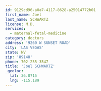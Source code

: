 ```yaml
---
id: 9129cd96-a0a7-4117-8628-a25014772b01
first_name: Joel
last_name: SCHWARTZ
license: M.D.
services:
  - maternal-fetal-medicine
category: doctors
address: '9260 W SUNSET ROAD'
city: 'LAS VEGAS'
state: NV
zip: '89148'
phone: 702-255-3547
title: 'Joel SCHWARTZ'
_geoloc:
  lat: 36.0715
  lng: -115.189
---
```

